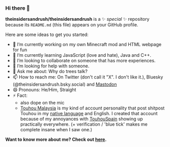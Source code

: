 ### Hi there 👋

**theinsidersandrush/theinsidersandrush** is a ✨ _special_ ✨ repository because its `README.md` (this file) appears on your GitHub profile.

Here are some ideas to get you started:

- 🔭 I’m currently working on my own Minecraft mod and HTML webpage for fun
- 🌱 I’m currently learning JavaScript (love and hate), Java and C++.
- 👯 I’m looking to collaborate on someone that has more experiences.
- 🤔 I’m looking for help with someone.
- 💬 Ask me about: Why do trees talk?
- 📫 How to reach me: On Twitter (don't call it "X". I don't like it.), Bluesky (@theinsidersandrush.bsky.social) and [Mastodon](https://pawoo.net/@theinsidersandrush)
- 😄 Pronouns: He/Him, Straight
- ⚡ Fact:
  - also dope on the mic
  - [Touhou Malaysia](https://twitter.com/TouhouMalaysia) is my kind of account personality that post shitpost Touhou in my [native language](https://en.wikipedia.org/wiki/Malaysian_Malay) and English. I created that account because of my annoyances with [TouhouSpain](https://twitter.com/TouhouSpain) showing up practically everywhere. (+ verification / 'blue tick' makes me complete insane when I saw one.)

__Want to know more about me? Check out [here](https://web.archive.org/web/20000301045908/http://x.com/).__
